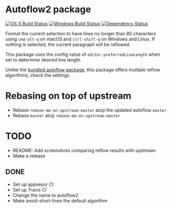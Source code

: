 # Autoflow2 package
[![OS X Build Status](https://travis-ci.org/walles/autoflow.svg?branch=master)](https://travis-ci.org/walles/autoflow) [![Windows Build Status](https://ci.appveyor.com/api/projects/status/oytr7cuefd4tpiqk/branch/master?svg=true)](https://ci.appveyor.com/project/walles/autoflow/branch/master) [![Dependency Status](https://david-dm.org/walles/autoflow.svg)](https://david-dm.org/walles/autoflow)

Format the current selection to have lines no longer than 80 characters using `cmd-alt-q` on macOS and `ctrl-shift-q` on Windows and Linux. If nothing is selected, the current paragraph will be reflowed.

This package uses the config value of `editor.preferredLineLength` when set to determine desired line length.

Unlike the [bundled autoflow package](https://atom.io/packages/autoflow), this
package offers multiple reflow algorithms, check the settings.

# Rebasing on top of upstream
* Rebase `rebase-me-on-upstream-master` atop the updated autoflow `master`
* Rebase `master` atop `rebase-me-on-upstream-master`

# TODO
* README: Add screenshots comparing reflow results with upstream
* Make a release

## DONE
* Set up appveyor CI
* Set up Travis CI
* Change the name to autoflow2
* Make avoid-short-lines the default algorithm

